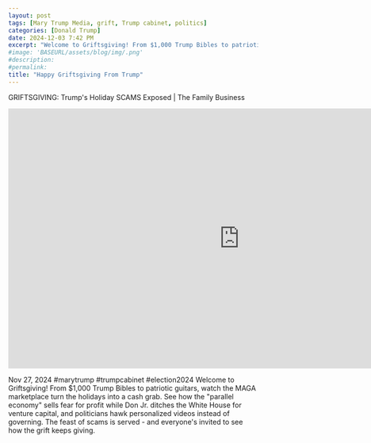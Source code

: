```yaml
---
layout: post
tags: [Mary Trump Media, grift, Trump cabinet, politics]
categories: [Donald Trump]
date: 2024-12-03 7:42 PM
excerpt: "Welcome to Griftsgiving! From $1,000 Trump Bibles to patriotic guitars, watch the MAGA marketplace turn the holidays into a cash grab. See how the “parallel economy” sells fear for profit while Don Jr. ditches the White House for venture capital, and politicians hawk personalized videos instead of governing. The feast of scams is served - and everyone's invited to see how the grift keeps giving."
#image: 'BASEURL/assets/blog/img/.png'
#description:
#permalink:
title: "Happy Griftsgiving From Trump"
---
```



GRIFTSGIVING: Trump's Holiday SCAMS Exposed | The Family Business

<iframe width="932" height="524" src="https://www.youtube.com/embed/4NzkAK7_OS8" title="GRIFTSGIVING: Trump&#39;s Holiday SCAMS Exposed | The Family Business" frameborder="0" allow="accelerometer; autoplay; clipboard-write; encrypted-media; gyroscope; picture-in-picture; web-share" referrerpolicy="strict-origin-when-cross-origin" allowfullscreen></iframe>

Nov 27, 2024  #marytrump #trumpcabinet #election2024
Welcome to Griftsgiving! From $1,000 Trump Bibles to patriotic guitars, watch the MAGA marketplace turn the holidays into a cash grab. See how the "parallel economy" sells fear for profit while Don Jr. ditches the White House for venture capital, and politicians hawk personalized videos instead of governing. The feast of scams is served - and everyone's invited to see how the grift keeps giving.

